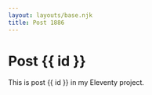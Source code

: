 ```yaml
---
layout: layouts/base.njk
title: Post 1886
---
```


# Post {{ id }}

This is post {{ id }} in my Eleventy project.
